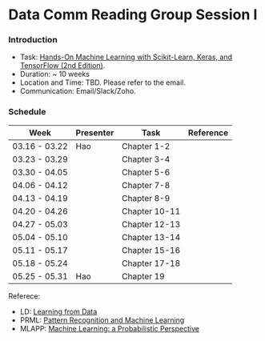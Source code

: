 # Data Comm Reading Group Session I 

### Introduction
* Task: [Hands-On Machine Learning with Scikit-Learn, Keras, and TensorFlow (2nd Edition)](https://learning.oreilly.com/library/view/hands-on-machine-learning/9781492032632/). 
* Duration: ~ 10 weeks
* Location and Time: TBD. Please refer to the email.  
* Communication: Email/Slack/Zoho. 

### Schedule


|Week | Presenter | Task | Reference| 
|-----|-----------|------|----------|
|03.16 - 03.22| Hao | Chapter 1-2 | |
|03.23 - 03.29|     | Chapter 3-4 | |
|03.30 - 04.05|     | Chapter 5-6 | |
|04.06 - 04.12|     | Chapter 7-8 | |
|04.13 - 04.19|     | Chapter 8-9 | |
|04.20 - 04.26|     | Chapter 10-11| |
|04.27 - 05.03|     | Chapter 12-13| |
|05.04 - 05.10|     | Chapter 13-14| |
|05.11 - 05.17|     | Chapter 15-16| |
|05.18 - 05.24|     | Chapter 17-18| |
|05.25 - 05.31| Hao | Chapter 19| |


Referece:

- LD:  [Learning from Data](http://work.caltech.edu/telecourse.html)
- PRML:  [Pattern Recognition and Machine Learning](https://www.microsoft.com/en-us/research/uploads/prod/2006/01/Bishop-Pattern-Recognition-and-Machine-Learning-2006.pdf)			
- MLAPP:  [Machine Learning: a Probabilistic Perspective](https://www.cs.ubc.ca/~murphyk/MLbook/)			
